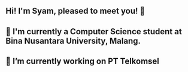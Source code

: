 ## Hi! I'm Syam, pleased to meet you! 👋

## 🌱 I'm currently a Computer Science student at Bina Nusantara University, Malang.
## 🔭 I’m currently working on PT Telkomsel
<!--
**SyamMachdita/SyamMachdita** is a ✨ _special_ ✨ repository because its `README.md` (this file) appears on your GitHub profile.

Here are some ideas to get you started:

- 🔭 I’m currently working on ...
- 🌱 I’m currently learning ...
- 👯 I’m looking to collaborate on ...
- 🤔 I’m looking for help with ...
- 💬 Ask me about ...
- 📫 How to reach me: ...
- 😄 Pronouns: ...
- ⚡ Fun fact: ...
-->
